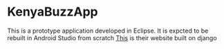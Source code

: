# KenyaBuzzApp
This is a prototype application developed in Eclipse.
It is expcted to be rebuilt in Android Studio from scratch
[This](http://www.kenyabuzz.com/) is their website built on django
